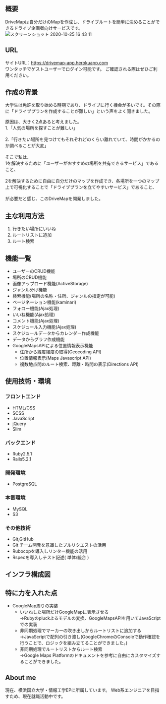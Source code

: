 
## 概要
DriveMapは自分だけのMapを作成し、ドライブルートを簡単に決めることができるドライブ企画者向けサービスです。
![スクリーンショット 2020-10-25 16 43 11](https://user-images.githubusercontent.com/56623611/97101504-5be32e80-16e1-11eb-8b40-25a2945ae971.png)

## URL
サイトURL：https://drivemap-app.herokuapp.com
<br>
ワンタッチでゲストユーザーでログイン可能です。 ご確認される際はぜひご利用ください。

## 作成の背景
大学生は免許を取り始める時期であり、ドライブに行く機会が多いです。その際に「ドライブプランを作成することが難しい」という声をよく聞きました。

原因は、大きく2点あると考えました。
<br>
1.「人気の場所を探すことが難しい」
<br><br>
2.「行きたい場所を見つけてもそれぞれどのくらい離れていて、時間がかかるのか調べることが大変」
<br><br>
そこで私は、
<br>
1を解決するために「ユーザーがおすすめの場所を共有できるサービス」であること、
<br><br>
2を解決するために自由に自分だけのマップを作成でき、各場所を一つのマップ上で可視化することで「ドライブプランを立てやすいサービス」であること、
<br><br>
が必要だと感じ、このDriveMapを開発しました。

## 主な利用方法
1. 行きたい場所にいいね
2. ルートリストに追加
3. ルート検索

## 機能一覧
- ユーザーのCRUD機能
- 場所のCRUD機能
- 画像アップロード機能(ActiveStorage)
- ジャンル分け機能
- 検索機能(場所の名称・住所、ジャンルの指定が可能)
- ページネーション機能(kaminari)
- フォロー機能(Ajax処理)
- いいね機能(Ajax処理)
- コメント機能(Ajax処理)
- スケジュール入力機能(Ajax処理)
- スケジュールデータからカレンダー作成機能
- データからグラフ作成機能
- GoogleMapsAPIによる位置情報表示機能
  - 住所から緯度経度の取得(Geocoding API)
  - 位置情報表示(Maps Javascript API)
  - 複数地点間のルート検索、距離・時間の表示(Directions API)

## 使用技術・環境
### フロントエンド
- HTML/CSS
- SCSS
- JavaScript
- jQuery
- Slim

### バックエンド
- Ruby2.5.1
- Rails5.2.1

### 開発環境
- PostgreSQL

### 本番環境
- MySQL
- S3

### その他技術
- Git,GitHub
- Git チーム開発を意識したプルリクエストの活用
- Rubocopを導入しリンター機能の活用
- Rspecを導入しテスト記述( 単体/統合 )

## インフラ構成図

## 特に力を入れた点
- GoogleMap周りの実装
  - いいねした場所だけGoogleMapに表示させる<br>→Rubyのpluckよるモデルの変換、GoogleMapsAPIを用いてJavaScriptでの実装
  - 非同期処理でマーカーの吹き出しからルートリストに追加する<br>→JavaScriptで配列の引き渡し(GoogleChromeのConsoleで動作確認を行うことで、ロジックを組み立てることができました。)
  - 非同期処理でルートリストからルート検索<br>→Google Maps Platformのドキュメントを参考に自由にカスタマイズすることができました。

## About me
現在、横浜国立大学・情報工学EPに所属しています。
Web系エンジニアを目指すため、現在就職活動中です。
